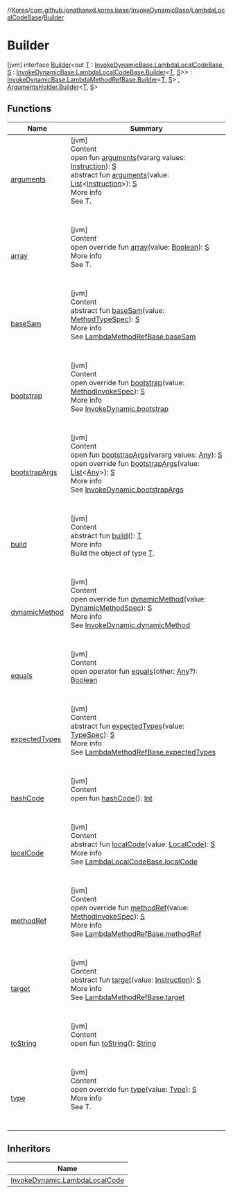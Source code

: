 //[Kores](../../../../index.md)/[com.github.jonathanxd.kores.base](../../../index.md)/[InvokeDynamicBase](../../index.md)/[LambdaLocalCodeBase](../index.md)/[Builder](index.md)



# Builder  
 [jvm] interface [Builder](index.md)<out [T](index.md) : [InvokeDynamicBase.LambdaLocalCodeBase](../index.md), [S](index.md) : [InvokeDynamicBase.LambdaLocalCodeBase.Builder](index.md)<[T](index.md), [S](index.md)>> : [InvokeDynamicBase.LambdaMethodRefBase.Builder](../../-lambda-method-ref-base/-builder/index.md)<[T](index.md), [S](index.md)> , [ArgumentsHolder.Builder](../../../-arguments-holder/-builder/index.md)<[T](index.md), [S](index.md)>    


## Functions  
  
|  Name|  Summary| 
|---|---|
| <a name="com.github.jonathanxd.kores.base/ArgumentsHolder.Builder/arguments/#kotlin.Array[com.github.jonathanxd.kores.Instruction]/PointingToDeclaration/"></a>[arguments](../../../-arguments-holder/-builder/arguments.md)| <a name="com.github.jonathanxd.kores.base/ArgumentsHolder.Builder/arguments/#kotlin.Array[com.github.jonathanxd.kores.Instruction]/PointingToDeclaration/"></a>[jvm]  <br>Content  <br>open fun [arguments](../../../-arguments-holder/-builder/arguments.md)(vararg values: [Instruction](../../../../com.github.jonathanxd.kores/-instruction/index.md)): [S](index.md)  <br>abstract fun [arguments](../../../-arguments-holder/-builder/arguments.md)(value: [List](https://kotlinlang.org/api/latest/jvm/stdlib/kotlin.collections/-list/index.html)<[Instruction](../../../../com.github.jonathanxd.kores/-instruction/index.md)>): [S](index.md)  <br>More info  <br>See T.  <br><br><br>
| <a name="com.github.jonathanxd.kores.base/InvokeDynamicBase.LambdaMethodRefBase.Builder/array/#kotlin.Boolean/PointingToDeclaration/"></a>[array](../../-lambda-method-ref-base/-builder/array.md)| <a name="com.github.jonathanxd.kores.base/InvokeDynamicBase.LambdaMethodRefBase.Builder/array/#kotlin.Boolean/PointingToDeclaration/"></a>[jvm]  <br>Content  <br>open override fun [array](../../-lambda-method-ref-base/-builder/array.md)(value: [Boolean](https://kotlinlang.org/api/latest/jvm/stdlib/kotlin/-boolean/index.html)): [S](index.md)  <br>More info  <br>See T.  <br><br><br>
| <a name="com.github.jonathanxd.kores.base/InvokeDynamicBase.LambdaMethodRefBase.Builder/baseSam/#com.github.jonathanxd.kores.common.MethodTypeSpec/PointingToDeclaration/"></a>[baseSam](../../-lambda-method-ref-base/-builder/base-sam.md)| <a name="com.github.jonathanxd.kores.base/InvokeDynamicBase.LambdaMethodRefBase.Builder/baseSam/#com.github.jonathanxd.kores.common.MethodTypeSpec/PointingToDeclaration/"></a>[jvm]  <br>Content  <br>abstract fun [baseSam](../../-lambda-method-ref-base/-builder/base-sam.md)(value: [MethodTypeSpec](../../../../com.github.jonathanxd.kores.common/-method-type-spec/index.md)): [S](index.md)  <br>More info  <br>See [LambdaMethodRefBase.baseSam](../../-lambda-method-ref-base/base-sam.md)  <br><br><br>
| <a name="com.github.jonathanxd.kores.base/InvokeDynamicBase.LambdaLocalCodeBase.Builder/bootstrap/#com.github.jonathanxd.kores.common.MethodInvokeSpec/PointingToDeclaration/"></a>[bootstrap](bootstrap.md)| <a name="com.github.jonathanxd.kores.base/InvokeDynamicBase.LambdaLocalCodeBase.Builder/bootstrap/#com.github.jonathanxd.kores.common.MethodInvokeSpec/PointingToDeclaration/"></a>[jvm]  <br>Content  <br>open override fun [bootstrap](bootstrap.md)(value: [MethodInvokeSpec](../../../../com.github.jonathanxd.kores.common/-method-invoke-spec/index.md)): [S](index.md)  <br>More info  <br>See [InvokeDynamic.bootstrap](../../../-invoke-dynamic/bootstrap.md)  <br><br><br>
| <a name="com.github.jonathanxd.kores.base/InvokeDynamicBase.Builder/bootstrapArgs/#kotlin.Array[kotlin.Any]/PointingToDeclaration/"></a>[bootstrapArgs](../../-builder/bootstrap-args.md)| <a name="com.github.jonathanxd.kores.base/InvokeDynamicBase.Builder/bootstrapArgs/#kotlin.Array[kotlin.Any]/PointingToDeclaration/"></a>[jvm]  <br>Content  <br>open fun [bootstrapArgs](../../-builder/bootstrap-args.md)(vararg values: [Any](https://kotlinlang.org/api/latest/jvm/stdlib/kotlin/-any/index.html)): [S](index.md)  <br>open override fun [bootstrapArgs](bootstrap-args.md)(value: [List](https://kotlinlang.org/api/latest/jvm/stdlib/kotlin.collections/-list/index.html)<[Any](https://kotlinlang.org/api/latest/jvm/stdlib/kotlin/-any/index.html)>): [S](index.md)  <br>More info  <br>See [InvokeDynamic.bootstrapArgs](../../../-invoke-dynamic/bootstrap-args.md)  <br><br><br>
| <a name="com.github.jonathanxd.kores.builder/Builder/build/#/PointingToDeclaration/"></a>[build](../../../../com.github.jonathanxd.kores.builder/-builder/build.md)| <a name="com.github.jonathanxd.kores.builder/Builder/build/#/PointingToDeclaration/"></a>[jvm]  <br>Content  <br>abstract fun [build](../../../../com.github.jonathanxd.kores.builder/-builder/build.md)(): [T](index.md)  <br>More info  <br>Build the object of type [T](../../../../com.github.jonathanxd.kores.builder/-builder/index.md).  <br><br><br>
| <a name="com.github.jonathanxd.kores.base/InvokeDynamicBase.LambdaLocalCodeBase.Builder/dynamicMethod/#com.github.jonathanxd.kores.common.DynamicMethodSpec/PointingToDeclaration/"></a>[dynamicMethod](dynamic-method.md)| <a name="com.github.jonathanxd.kores.base/InvokeDynamicBase.LambdaLocalCodeBase.Builder/dynamicMethod/#com.github.jonathanxd.kores.common.DynamicMethodSpec/PointingToDeclaration/"></a>[jvm]  <br>Content  <br>open override fun [dynamicMethod](dynamic-method.md)(value: [DynamicMethodSpec](../../../../com.github.jonathanxd.kores.common/-dynamic-method-spec/index.md)): [S](index.md)  <br>More info  <br>See [InvokeDynamic.dynamicMethod](../../../-invoke-dynamic/dynamic-method.md)  <br><br><br>
| <a name="kotlin/Any/equals/#kotlin.Any?/PointingToDeclaration/"></a>[equals](../../../../com.github.jonathanxd.kores.util/-simple-resolver/index.md#%5Bkotlin%2FAny%2Fequals%2F%23kotlin.Any%3F%2FPointingToDeclaration%2F%5D%2FFunctions%2F-427383591)| <a name="kotlin/Any/equals/#kotlin.Any?/PointingToDeclaration/"></a>[jvm]  <br>Content  <br>open operator fun [equals](../../../../com.github.jonathanxd.kores.util/-simple-resolver/index.md#%5Bkotlin%2FAny%2Fequals%2F%23kotlin.Any%3F%2FPointingToDeclaration%2F%5D%2FFunctions%2F-427383591)(other: [Any](https://kotlinlang.org/api/latest/jvm/stdlib/kotlin/-any/index.html)?): [Boolean](https://kotlinlang.org/api/latest/jvm/stdlib/kotlin/-boolean/index.html)  <br><br><br>
| <a name="com.github.jonathanxd.kores.base/InvokeDynamicBase.LambdaMethodRefBase.Builder/expectedTypes/#com.github.jonathanxd.kores.base.TypeSpec/PointingToDeclaration/"></a>[expectedTypes](../../-lambda-method-ref-base/-builder/expected-types.md)| <a name="com.github.jonathanxd.kores.base/InvokeDynamicBase.LambdaMethodRefBase.Builder/expectedTypes/#com.github.jonathanxd.kores.base.TypeSpec/PointingToDeclaration/"></a>[jvm]  <br>Content  <br>abstract fun [expectedTypes](../../-lambda-method-ref-base/-builder/expected-types.md)(value: [TypeSpec](../../../-type-spec/index.md)): [S](index.md)  <br>More info  <br>See [LambdaMethodRefBase.expectedTypes](../../-lambda-method-ref-base/expected-types.md)  <br><br><br>
| <a name="kotlin/Any/hashCode/#/PointingToDeclaration/"></a>[hashCode](../../../../com.github.jonathanxd.kores.util/-simple-resolver/index.md#%5Bkotlin%2FAny%2FhashCode%2F%23%2FPointingToDeclaration%2F%5D%2FFunctions%2F-427383591)| <a name="kotlin/Any/hashCode/#/PointingToDeclaration/"></a>[jvm]  <br>Content  <br>open fun [hashCode](../../../../com.github.jonathanxd.kores.util/-simple-resolver/index.md#%5Bkotlin%2FAny%2FhashCode%2F%23%2FPointingToDeclaration%2F%5D%2FFunctions%2F-427383591)(): [Int](https://kotlinlang.org/api/latest/jvm/stdlib/kotlin/-int/index.html)  <br><br><br>
| <a name="com.github.jonathanxd.kores.base/InvokeDynamicBase.LambdaLocalCodeBase.Builder/localCode/#com.github.jonathanxd.kores.base.LocalCode/PointingToDeclaration/"></a>[localCode](local-code.md)| <a name="com.github.jonathanxd.kores.base/InvokeDynamicBase.LambdaLocalCodeBase.Builder/localCode/#com.github.jonathanxd.kores.base.LocalCode/PointingToDeclaration/"></a>[jvm]  <br>Content  <br>abstract fun [localCode](local-code.md)(value: [LocalCode](../../../-local-code/index.md)): [S](index.md)  <br>More info  <br>See [LambdaLocalCodeBase.localCode](../local-code.md)  <br><br><br>
| <a name="com.github.jonathanxd.kores.base/InvokeDynamicBase.LambdaLocalCodeBase.Builder/methodRef/#com.github.jonathanxd.kores.common.MethodInvokeSpec/PointingToDeclaration/"></a>[methodRef](method-ref.md)| <a name="com.github.jonathanxd.kores.base/InvokeDynamicBase.LambdaLocalCodeBase.Builder/methodRef/#com.github.jonathanxd.kores.common.MethodInvokeSpec/PointingToDeclaration/"></a>[jvm]  <br>Content  <br>open override fun [methodRef](method-ref.md)(value: [MethodInvokeSpec](../../../../com.github.jonathanxd.kores.common/-method-invoke-spec/index.md)): [S](index.md)  <br>More info  <br>See [LambdaMethodRefBase.methodRef](../../-lambda-method-ref-base/method-ref.md)  <br><br><br>
| <a name="com.github.jonathanxd.kores.base/InvokeDynamicBase.LambdaMethodRefBase.Builder/target/#com.github.jonathanxd.kores.Instruction/PointingToDeclaration/"></a>[target](../../-lambda-method-ref-base/-builder/target.md)| <a name="com.github.jonathanxd.kores.base/InvokeDynamicBase.LambdaMethodRefBase.Builder/target/#com.github.jonathanxd.kores.Instruction/PointingToDeclaration/"></a>[jvm]  <br>Content  <br>abstract fun [target](../../-lambda-method-ref-base/-builder/target.md)(value: [Instruction](../../../../com.github.jonathanxd.kores/-instruction/index.md)): [S](index.md)  <br>More info  <br>See [LambdaMethodRefBase.target](../../-lambda-method-ref-base/target.md)  <br><br><br>
| <a name="kotlin/Any/toString/#/PointingToDeclaration/"></a>[toString](../../../../com.github.jonathanxd.kores.util/-simple-resolver/index.md#%5Bkotlin%2FAny%2FtoString%2F%23%2FPointingToDeclaration%2F%5D%2FFunctions%2F-427383591)| <a name="kotlin/Any/toString/#/PointingToDeclaration/"></a>[jvm]  <br>Content  <br>open fun [toString](../../../../com.github.jonathanxd.kores.util/-simple-resolver/index.md#%5Bkotlin%2FAny%2FtoString%2F%23%2FPointingToDeclaration%2F%5D%2FFunctions%2F-427383591)(): [String](https://kotlinlang.org/api/latest/jvm/stdlib/kotlin/-string/index.html)  <br><br><br>
| <a name="com.github.jonathanxd.kores.base/InvokeDynamicBase.LambdaLocalCodeBase.Builder/type/#java.lang.reflect.Type/PointingToDeclaration/"></a>[type](type.md)| <a name="com.github.jonathanxd.kores.base/InvokeDynamicBase.LambdaLocalCodeBase.Builder/type/#java.lang.reflect.Type/PointingToDeclaration/"></a>[jvm]  <br>Content  <br>open override fun [type](type.md)(value: [Type](https://docs.oracle.com/javase/8/docs/api/java/lang/reflect/Type.html)): [S](index.md)  <br>More info  <br>See T.  <br><br><br>


## Inheritors  
  
|  Name| 
|---|
| <a name="com.github.jonathanxd.kores.base/InvokeDynamic.LambdaLocalCode.Builder///PointingToDeclaration/"></a>[InvokeDynamic.LambdaLocalCode](../../../-invoke-dynamic/-lambda-local-code/-builder/index.md)

